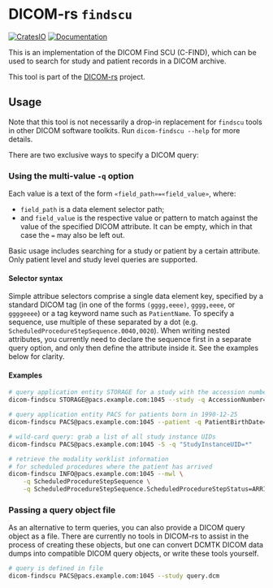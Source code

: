 # DICOM-rs `findscu`

[![CratesIO](https://img.shields.io/crates/v/dicom-findscu.svg)](https://crates.io/crates/dicom-findscu)
[![Documentation](https://docs.rs/dicom-findscu/badge.svg)](https://docs.rs/dicom-findscu)

This is an implementation of the DICOM Find SCU (C-FIND),
which can be used to search for study and patient records in a DICOM archive.

This tool is part of the [DICOM-rs](https://github.com/Enet4/dicom-rs) project.

## Usage

Note that this tool is not necessarily a drop-in replacement
for `findscu` tools in other DICOM software toolkits.
Run `dicom-findscu --help`  for more details.

There are two exclusive ways to specify a DICOM query:

### Using the multi-value `-q` option

Each value is a text of the form `«field_path»=«field_value»`, where:

- `field_path` is a data element selector path;
- and `field_value` is the respective value or pattern to match
  against the value of the specified DICOM attribute.
  It can be empty, which in that case the `=` may also be left out.

Basic usage includes searching for a study or patient by a certain attribute.
Only patient level and study level queries are supported.

#### Selector syntax

Simple attribue selectors comprise a single data element key,
specified by a standard DICOM tag
(in one of the forms `(gggg,eeee)`, `gggg,eeee`, or `ggggeeee`)
or a tag keyword name such as `PatientName`.
To specify a sequence, use multiple of these separated by a dot
(e.g. `ScheduledProcedureStepSequence.0040,0020`).
When writing nested attributes,
you currently need to declare the sequence first in a separate query option, and only then define the attribute inside it.
See the examples below for clarity.

#### Examples

```sh
# query application entity STORAGE for a study with the accession number A123
dicom-findscu STORAGE@pacs.example.com:1045 --study -q AccessionNumber=A123

# query application entity PACS for patients born in 1990-12-25
dicom-findscu PACS@pacs.example.com:1045 --patient -q PatientBirthDate=19901225

# wild-card query: grab a list of all study instance UIDs
dicom-findscu PACS@pacs.example.com:1045 -S -q "StudyInstanceUID=*"

# retrieve the modality worklist information
# for scheduled procedures where the patient has arrived
dicom-findscu INFO@pacs.example.com:1045 --mwl \
    -q ScheduledProcedureStepSequence \
    -q ScheduledProcedureStepSequence.ScheduledProcedureStepStatus=ARRIVED
```

### Passing a query object file

As an alternative to term queries,
you can also provide a DICOM query object
as a file.
There are currently no tools in DICOM-rs
to assist in the process of creating these objects,
but one can convert DCMTK DICOM data dumps
into compatible DICOM query objects,
or write these tools yourself.

```sh
# query is defined in file
dicom-findscu PACS@pacs.example.com:1045 --study query.dcm
```
